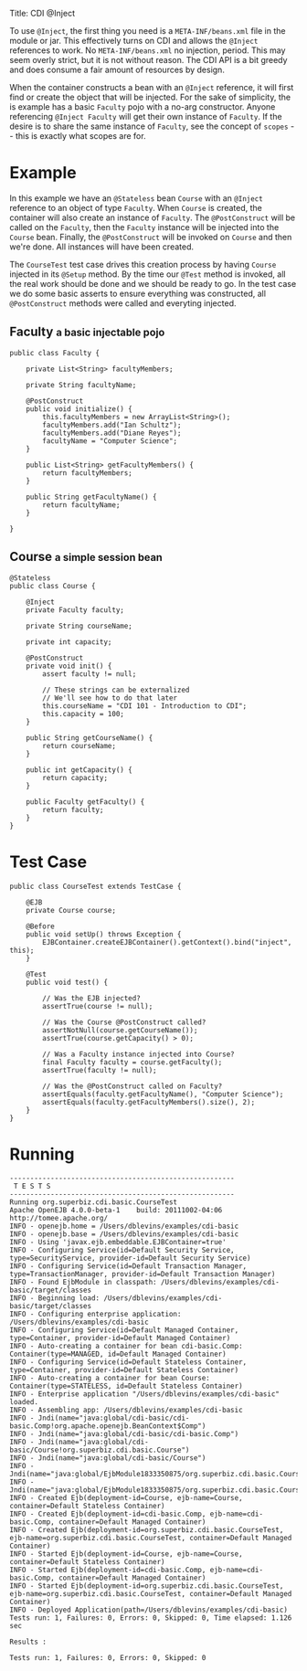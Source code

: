 Title: CDI @Inject

To use `@Inject`, the first thing you need is a `META-INF/beans.xml` file in the module
or jar.  This effectively turns on CDI and allows the `@Inject` references to work.
No `META-INF/beans.xml` no injection, period.  This may seem overly strict,
but it is not without reason.  The CDI API is a bit greedy and does consume a fair
amount of resources by design.

When the container constructs a bean with an `@Inject` reference,
it will first find or create the object that will be injected.  For the sake of
simplicity, the is example has a basic `Faculty` pojo with a no-arg constructor.  Anyone
referencing `@Inject Faculty` will get their own instance of `Faculty`.  If the desire
is to share the same instance of `Faculty`, see the concept of `scopes` -- this is
exactly what scopes are for.

# Example

In this example we have an `@Stateless` bean `Course` with an `@Inject` reference to an
object of type `Faculty`.  When `Course` is created, the container will also create an
instance of `Faculty`.  The `@PostConstruct` will be called on the `Faculty`,
then the `Faculty` instance will be injected into the `Course` bean.  Finally, the
`@PostConstruct` will be invoked on `Course` and then we're done.  All instances will
have been created.

The `CourseTest` test case drives this creation process by having `Course` injected
in its `@Setup` method.  By the time our `@Test` method is invoked,
all the real work should be done and we should be ready to go.  In the test case we do
some basic asserts to ensure everything was constructed, all `@PostConstruct` methods
were called and everyting injected.

## Faculty <small>a basic injectable pojo</small>

    public class Faculty {

        private List<String> facultyMembers;

        private String facultyName;

        @PostConstruct
        public void initialize() {
            this.facultyMembers = new ArrayList<String>();
            facultyMembers.add("Ian Schultz");
            facultyMembers.add("Diane Reyes");
            facultyName = "Computer Science";
        }

        public List<String> getFacultyMembers() {
            return facultyMembers;
        }

        public String getFacultyName() {
            return facultyName;
        }

    }

## Course <small>a simple session bean</small>

    @Stateless
    public class Course {

        @Inject
        private Faculty faculty;

        private String courseName;

        private int capacity;

        @PostConstruct
        private void init() {
            assert faculty != null;

            // These strings can be externalized
            // We'll see how to do that later
            this.courseName = "CDI 101 - Introduction to CDI";
            this.capacity = 100;
        }

        public String getCourseName() {
            return courseName;
        }

        public int getCapacity() {
            return capacity;
        }

        public Faculty getFaculty() {
            return faculty;
        }
    }

# Test Case

    public class CourseTest extends TestCase {

        @EJB
        private Course course;

        @Before
        public void setUp() throws Exception {
            EJBContainer.createEJBContainer().getContext().bind("inject", this);
        }

        @Test
        public void test() {

            // Was the EJB injected?
            assertTrue(course != null);

            // Was the Course @PostConstruct called?
            assertNotNull(course.getCourseName());
            assertTrue(course.getCapacity() > 0);

            // Was a Faculty instance injected into Course?
            final Faculty faculty = course.getFaculty();
            assertTrue(faculty != null);

            // Was the @PostConstruct called on Faculty?
            assertEquals(faculty.getFacultyName(), "Computer Science");
            assertEquals(faculty.getFacultyMembers().size(), 2);
        }
    }

# Running


    -------------------------------------------------------
     T E S T S
    -------------------------------------------------------
    Running org.superbiz.cdi.basic.CourseTest
    Apache OpenEJB 4.0.0-beta-1    build: 20111002-04:06
    http://tomee.apache.org/
    INFO - openejb.home = /Users/dblevins/examples/cdi-basic
    INFO - openejb.base = /Users/dblevins/examples/cdi-basic
    INFO - Using 'javax.ejb.embeddable.EJBContainer=true'
    INFO - Configuring Service(id=Default Security Service, type=SecurityService, provider-id=Default Security Service)
    INFO - Configuring Service(id=Default Transaction Manager, type=TransactionManager, provider-id=Default Transaction Manager)
    INFO - Found EjbModule in classpath: /Users/dblevins/examples/cdi-basic/target/classes
    INFO - Beginning load: /Users/dblevins/examples/cdi-basic/target/classes
    INFO - Configuring enterprise application: /Users/dblevins/examples/cdi-basic
    INFO - Configuring Service(id=Default Managed Container, type=Container, provider-id=Default Managed Container)
    INFO - Auto-creating a container for bean cdi-basic.Comp: Container(type=MANAGED, id=Default Managed Container)
    INFO - Configuring Service(id=Default Stateless Container, type=Container, provider-id=Default Stateless Container)
    INFO - Auto-creating a container for bean Course: Container(type=STATELESS, id=Default Stateless Container)
    INFO - Enterprise application "/Users/dblevins/examples/cdi-basic" loaded.
    INFO - Assembling app: /Users/dblevins/examples/cdi-basic
    INFO - Jndi(name="java:global/cdi-basic/cdi-basic.Comp!org.apache.openejb.BeanContext$Comp")
    INFO - Jndi(name="java:global/cdi-basic/cdi-basic.Comp")
    INFO - Jndi(name="java:global/cdi-basic/Course!org.superbiz.cdi.basic.Course")
    INFO - Jndi(name="java:global/cdi-basic/Course")
    INFO - Jndi(name="java:global/EjbModule1833350875/org.superbiz.cdi.basic.CourseTest!org.superbiz.cdi.basic.CourseTest")
    INFO - Jndi(name="java:global/EjbModule1833350875/org.superbiz.cdi.basic.CourseTest")
    INFO - Created Ejb(deployment-id=Course, ejb-name=Course, container=Default Stateless Container)
    INFO - Created Ejb(deployment-id=cdi-basic.Comp, ejb-name=cdi-basic.Comp, container=Default Managed Container)
    INFO - Created Ejb(deployment-id=org.superbiz.cdi.basic.CourseTest, ejb-name=org.superbiz.cdi.basic.CourseTest, container=Default Managed Container)
    INFO - Started Ejb(deployment-id=Course, ejb-name=Course, container=Default Stateless Container)
    INFO - Started Ejb(deployment-id=cdi-basic.Comp, ejb-name=cdi-basic.Comp, container=Default Managed Container)
    INFO - Started Ejb(deployment-id=org.superbiz.cdi.basic.CourseTest, ejb-name=org.superbiz.cdi.basic.CourseTest, container=Default Managed Container)
    INFO - Deployed Application(path=/Users/dblevins/examples/cdi-basic)
    Tests run: 1, Failures: 0, Errors: 0, Skipped: 0, Time elapsed: 1.126 sec

    Results :

    Tests run: 1, Failures: 0, Errors: 0, Skipped: 0
